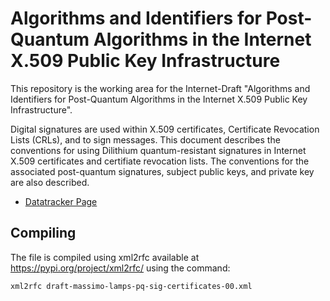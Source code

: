 # Algorithms and Identifiers for Post-Quantum Algorithms in the Internet X.509 Public Key Infrastructure

This repository is the working area for the Internet-Draft "Algorithms and Identifiers for Post-Quantum Algorithms in the Internet X.509 Public Key Infrastructure". 

Digital signatures are used within X.509 certificates, Certificate Revocation Lists (CRLs), and to sign messages. This document describes the conventions for using Dilithium quantum-resistant signatures in Internet X.509 certificates and certifiate revocation lists.  The conventions for the associated post-quantum signatures, subject public keys, and private key are also described.

- [Datatracker Page](https://datatracker.ietf.org/doc/draft-massimo-lamps-pq-sig-certificates/00/)

## Compiling
The file is compiled using xml2rfc available at https://pypi.org/project/xml2rfc/ using the command:
```
xml2rfc draft-massimo-lamps-pq-sig-certificates-00.xml
```
